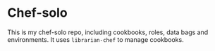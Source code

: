 # Chef-solo 
This is my chef-solo repo, including cookbooks, roles, data bags and
environments. It uses `librarian-chef` to manage cookbooks.
